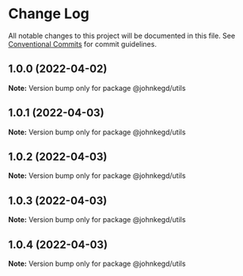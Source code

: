 # Change Log

All notable changes to this project will be documented in this file.
See [Conventional Commits](https://conventionalcommits.org) for commit guidelines.

## 1.0.0 (2022-04-02)

**Note:** Version bump only for package @johnkegd/utils

## 1.0.1 (2022-04-03)

**Note:** Version bump only for package @johnkegd/utils

## 1.0.2 (2022-04-03)

**Note:** Version bump only for package @johnkegd/utils

## 1.0.3 (2022-04-03)

**Note:** Version bump only for package @johnkegd/utils

## 1.0.4 (2022-04-03)

**Note:** Version bump only for package @johnkegd/utils
